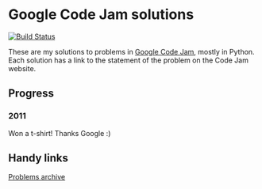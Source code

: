 Google Code Jam solutions
==================

[![Build Status](https://travis-ci.org/matt-hickford/codejam.svg?branch=master)](https://travis-ci.org/matt-hickford/codejam)

These are my solutions to problems in [Google Code Jam](http://code.google.com/codejam), mostly in Python.  Each solution has a link to the statement of the problem on the Code Jam website.

Progress
-----

### 2011

Won a t-shirt! Thanks Google :)

Handy links
-----

[Problems archive](http://code.google.com/codejam/contests.html)

